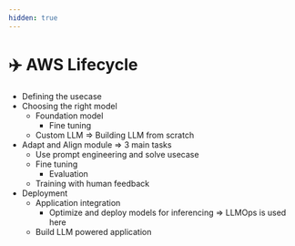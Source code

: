 ```yaml
---
hidden: true
---
```


# ✈️ AWS Lifecycle

* Defining the usecase
* Choosing the right model
  * Foundation model
    * Fine tuning
  * Custom LLM ⇒ Building LLM from scratch
* Adapt and Align module ⇒ 3 main tasks
  * Use prompt engineering and solve usecase
  * Fine tuning
    * Evaluation
  * Training with human feedback
* Deployment
  * Application integration
    * Optimize and deploy models for inferencing ⇒ LLMOps is used here
  * Build LLM powered application

